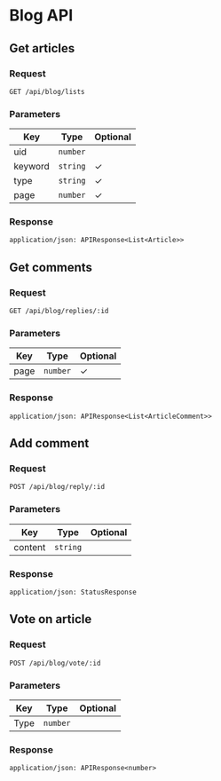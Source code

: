 # Blog API

## Get articles

### Request

```
GET /api/blog/lists
```

### Parameters

| Key | Type | Optional |
|-|-|-|
| uid | `number` | |
| keyword | `string` | ✓ |
| type | `string` | ✓ |
| page | `number` | ✓ |

### Response

```
application/json: APIResponse<List<Article>>
```

## Get comments

### Request

```
GET /api/blog/replies/:id
```

### Parameters

| Key | Type | Optional |
|-|-|-|
| page | `number` | ✓ |

### Response

```
application/json: APIResponse<List<ArticleComment>>
```

## Add comment

### Request

```
POST /api/blog/reply/:id
```

### Parameters

| Key | Type | Optional |
|-|-|-|
| content | `string` | |

### Response

```
application/json: StatusResponse
```

## Vote on article

### Request

```
POST /api/blog/vote/:id
```

### Parameters

| Key | Type | Optional |
|-|-|-|
| Type | `number` | |

### Response

```
application/json: APIResponse<number>
```

